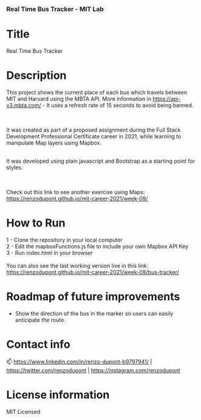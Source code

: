 ### Real Time Bus Tracker - MIT Lab

# Title

Real Time Bus Tracker

# Description

This project shows the current place of each bus which travels between MIT and Harvard using the MBTA API. More information in https://api-v3.mbta.com/ - It uses a refresh rate of 15 seconds to avoid being banned.

<br/><br/>
It was created as part of a proposed assignment during the Full Stack Development Professional Certificate career in 2021,
while learning to manipulate Map layers using Mapbox.<br/><br/>

It was developed using plain javascript and Bootstrap as a starting point for styles.

<br/><br/>
Check out this link to see another exercise using Maps: https://renzodupont.github.io/mit-career-2021/week-09/

# How to Run

1 - Clone the repository in your local computer<br/>
2 - Edit the mapboxFunctions.js file to include your own Mapbox API Key<br/>
3 - Run index.html in your browser<br/>
<br/>
You can also see the last working version live in this link: https://renzodupont.github.io/mit-career-2021/week-09/bus-tracker/

# Roadmap of future improvements

- Show the direction of the bus in the marker so users can easily anticipate the route.

# Contact info

📫 https://www.linkedin.com/in/renzo-dupont-b9797941/ | https://twitter.com/renzodupont | https://instagram.com/renzodupont

# License information

MIT Licensed